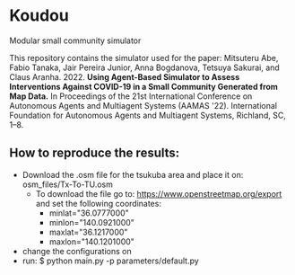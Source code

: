 # Koudou
Modular small community simulator

This repository contains the simulator used for the paper: Mitsuteru Abe, Fabio Tanaka, Jair Pereira Junior, Anna Bogdanova, Tetsuya Sakurai, and Claus Aranha. 2022. **Using Agent-Based Simulator to Assess Interventions Against COVID-19 in a Small Community Generated from Map Data.** In Proceedings of the 21st International Conference on Autonomous Agents and Multiagent Systems (AAMAS '22). International Foundation for Autonomous Agents and Multiagent Systems, Richland, SC, 1–8.

## How to reproduce the results:
- Download the .osm file for the tsukuba area and place it on: osm_files/Tx-To-TU.osm
    - To download the file go to: https://www.openstreetmap.org/export and set the following coordinates:
        - minlat="36.0777000" 
        - minlon="140.0921000" 
        - maxlat="36.1217000"
        - maxlon="140.1201000"
- change the configurations on 
- run: $ python main.py -p parameters/default.py